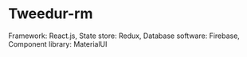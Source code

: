 # Tweedur-rm

Framework: React.js,
State store: Redux,
Database software: Firebase,
Component library: MaterialUI
